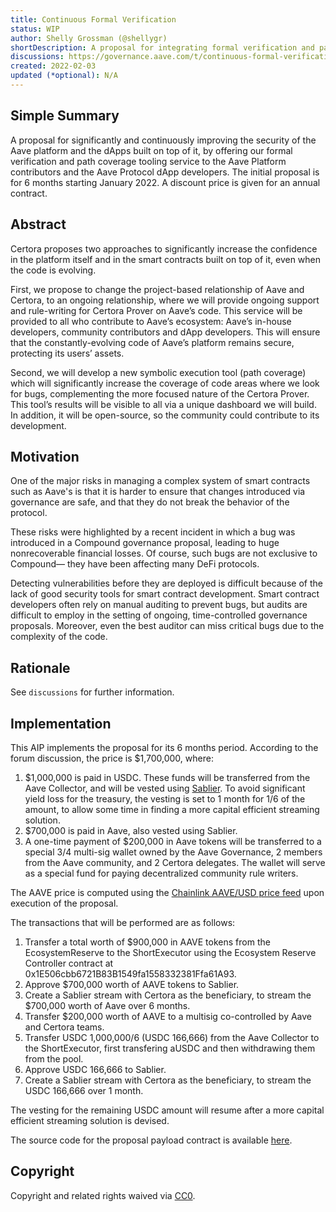```yaml
---
title: Continuous Formal Verification
status: WIP
author: Shelly Grossman (@shellygr)
shortDescription: A proposal for integrating formal verification and path coverage tools for continuous securing of the Aave Protocol. 
discussions: https://governance.aave.com/t/continuous-formal-verification/6308
created: 2022-02-03
updated (*optional): N/A
---
```


## Simple Summary

A proposal for significantly and continuously improving the security of the Aave platform and the dApps built on top of it, by offering our formal verification and path coverage tooling service to the Aave Platform contributors and the Aave Protocol dApp developers. The initial proposal is for 6 months starting January 2022. A discount price is given for an annual contract.

## Abstract

Certora proposes two approaches to significantly increase the confidence in the platform itself and in the smart contracts built on top of it, even when the code is evolving.

First, we propose to change the project-based relationship of Aave and Certora, to an ongoing relationship, where we will provide ongoing support and rule-writing for Certora Prover on Aave’s code. This service will be provided to all who contribute to Aave’s ecosystem: Aave’s in-house developers, community contributors and dApp developers. This will ensure that the constantly-evolving code of Aave’s platform remains secure, protecting its users’ assets.

Second, we will develop a new symbolic execution tool (path coverage) which will significantly increase the coverage of code areas where we look for bugs, complementing the more focused nature of the Certora Prover. This tool’s results will be visible to all via a unique dashboard we will build. In addition, it will be open-source, so the community could contribute to its development.

## Motivation

One of the major risks in managing a complex system of smart contracts such as Aave's is that it is harder to ensure that changes introduced via governance are safe, and that they do not break the behavior of the protocol.

These risks were highlighted by a recent incident in which a bug was introduced in a Compound governance proposal, leading to huge nonrecoverable financial losses. Of course, such bugs are not exclusive to Compound— they have been affecting many DeFi protocols.

Detecting vulnerabilities before they are deployed is difficult because of the lack of good security tools for smart contract development. Smart contract developers often rely on manual auditing to prevent bugs, but audits are difficult to employ in the setting of ongoing, time-controlled governance proposals. Moreover, even the best auditor can miss critical bugs due to the complexity of the code.

## Rationale

See `discussions` for further information.

## Implementation

This AIP implements the proposal for its 6 months period. According to the forum discussion, the price is $1,700,000, where:
1. $1,000,000 is paid in USDC. These funds will be transferred from the Aave Collector, and will be vested using [Sablier](https://docs.sablier.finance/). To avoid significant yield loss for the treasury, the vesting is set to 1 month for 1/6 of the amount, to allow some time in finding a more capital efficient streaming solution.
2. $700,000 is paid in Aave, also vested using Sablier.
3. A one-time payment of $200,000 in Aave tokens will be transferred to a special 3/4 multi-sig wallet owned by the Aave Governance, 2 members from the Aave community, and 2 Certora delegates. The wallet will serve as a special fund for paying decentralized community rule writers.

The AAVE price is computed using the [Chainlink AAVE/USD price feed](https://etherscan.io/address/0x547a514d5e3769680Ce22B2361c10Ea13619e8a9) upon execution of the proposal.

The transactions that will be performed are as follows:
1. Transfer a total worth of $900,000 in AAVE tokens from the EcosystemReserve to the ShortExecutor using the Ecosystem Reserve Controller contract at 0x1E506cbb6721B83B1549fa1558332381Ffa61A93.
2. Approve $700,000 worth of AAVE tokens to Sablier.
3. Create a Sablier stream with Certora as the beneficiary, to stream the $700,000 worth of Aave over 6 months.
4. Transfer $200,000 worth of AAVE to a multisig co-controlled by Aave and Certora teams.
5. Transfer USDC 1,000,000/6 (USDC 166,666) from the Aave Collector to the ShortExecutor, first transfering aUSDC and then withdrawing them from the pool.
6. Approve USDC 166,666 to Sablier.
7. Create a Sablier stream with Certora as the beneficiary, to stream the USDC 166,666 over 1 month.

The vesting for the remaining USDC amount will resume after a more capital efficient streaming solution is devised.

The source code for the proposal payload contract is available [here](https://github.com/Certora/aave-proposal-test).

## Copyright

Copyright and related rights waived via [CC0](https://creativecommons.org/publicdomain/zero/1.0/).